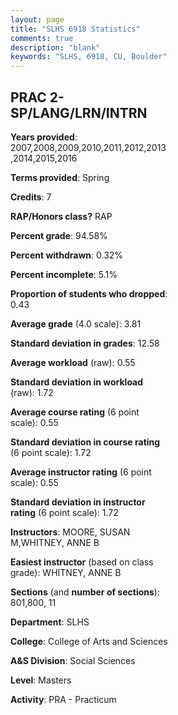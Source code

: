 ```yaml
---
layout: page
title: "SLHS 6918 Statistics"
comments: true
description: "blank"
keywords: "SLHS, 6918, CU, Boulder"
--- 
```

<head>
<script src="https://ajax.googleapis.com/ajax/libs/jquery/2.1.3/jquery.min.js"></script>
<script src="https://dl.dropboxusercontent.com/s/pc42nxpaw1ea4o9/highcharts.js?dl=0"></script>
<!-- <script src="../assets/js/highcharts.js"></script> -->
<style type="text/css">@font-face {
	font-family: "Bebas Neue";
	src: url(https://www.filehosting.org/file/details/544349/BebasNeue%20Regular.otf) format("opentype");
	}
	h1.Bebas { 
		font-family: "Bebas Neue", Verdana, Tahoma;
	}
</style>
</head>
<body>
	<div id="container" style="float: right; width: 45%; height: 88%; margin-left: 2.5%; margin-right: 2.5%;"></div>
	<script language="JavaScript">
		$(document).ready(function() {
		var chart = {type: 'column'};
		var title = {text: 'Grade Distribution'};
		var xAxis = {categories: ['A','B','C','D','F'],crosshair: true};
		var yAxis = {min: 0,title: {text: 'Percentage'}};
		var tooltip = {headerFormat: '<center><b><span style="font-size:20px">{point.key}</span></b></center>',
		               pointFormat: '<td style="padding:0"><b>{point.y:.1f}%</b></td>',
		               footerFormat: '</table>',shared: true,useHTML: true};
		var plotOptions = {column: {pointPadding: 0.0,borderWidth: 0}};  
		var credits = {enabled: false};var series= [{name: 'Percent',data: [83.64,16.36,0.0,0.0,0.0,]}];
		var json = {};
		json.chart = chart;
		json.title = title;
		json.tooltip = tooltip;
		json.xAxis = xAxis;
		json.yAxis = yAxis;  
		json.series = series;
		json.plotOptions = plotOptions;  
		json.credits = credits;
		$('#container').highcharts(json);
	});
	</script>
</body>
			   
## PRAC 2-SP/LANG/LRN/INTRN

**Years provided**: 2007,2008,2009,2010,2011,2012,2013,2014,2015,2016

**Terms provided**: Spring

**Credits**: 7

**RAP/Honors class?** RAP

**Percent grade**: 94.58%

**Percent withdrawn**: 0.32%

**Percent incomplete**: 5.1%

**Proportion of students who dropped**: 0.43

**Average grade** (4.0 scale): 3.81

**Standard deviation in grades**: 12.58

**Average workload** (raw): 0.55

**Standard deviation in workload** (raw): 1.72

**Average course rating** (6 point scale): 0.55

**Standard deviation in course rating** (6 point scale): 1.72

**Average instructor rating** (6 point scale): 0.55

**Standard deviation in instructor rating** (6 point scale): 1.72

**Instructors**: MOORE, SUSAN M,WHITNEY, ANNE B

**Easiest instructor** (based on class grade): WHITNEY, ANNE B

**Sections** (and **number of sections**): 801,800, 11

**Department**: SLHS

**College**: College of Arts and Sciences

**A&S Division**: Social Sciences

**Level**: Masters

**Activity**: PRA - Practicum